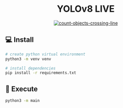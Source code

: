 <h1 align="center">YOLOv8 LIVE</h1>

<p align="center">
    <a href="https://youtu.be/QV85eYOb7gk">
        <img src="https://user-images.githubusercontent.com/26109316/218762955-7451786c-4719-488b-af44-a73d8f956c37.jpg" alt="count-objects-crossing-line">
    </a>
</p>

## 💻 Install

```bash
# create python virtual environment
python3 -m venv venv

# install dependencies
pip install -r requirements.txt
```

## 📸 Execute

```bash
python3 -m main
```
